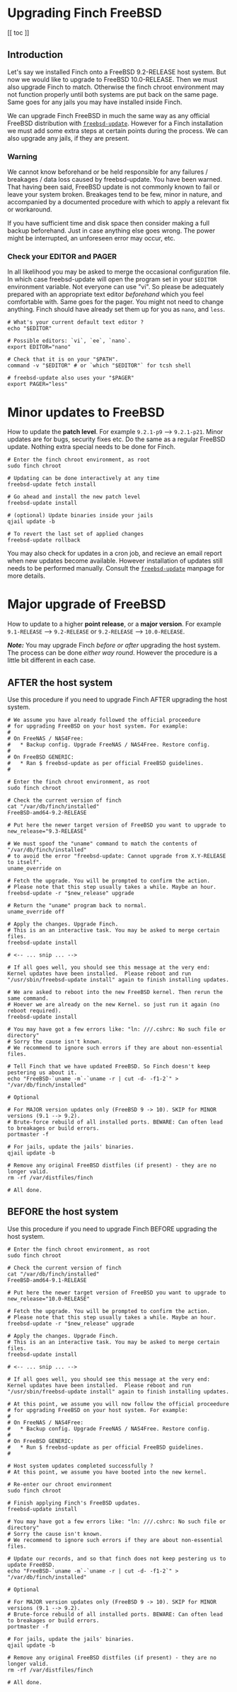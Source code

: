 # Upgrading Finch FreeBSD

[fu]:http://www.freebsd.org/cgi/man.cgi?query=freebsd-update

[[ toc ]]

## Introduction

Let's say we installed Finch onto a FreeBSD 9.2-RELEASE host system. But now we would like to upgrade to FreeBSD 10.0-RELEASE. Then we must also upgrade Finch to match. Otherwise the finch chroot environment may not function properly until both systems are put back on the same page. Same goes for any jails you may have installed inside Finch.

We can upgrade Finch FreeBSD in much the same way as any official FreeBSD distribution with [`freebsd-update`][fu]. However for a Finch installation we must add some extra steps at certain points during the process. We can also upgrade any jails, if they are present.

### Warning

We cannot know beforehand or be held responsible for any failures / breakages / data loss caused by freebsd-update. You have been warned. That having been said, FreeBSD update is not commonly known to fail or leave your system broken. Breakages tend to be few, minor in nature, and accompanied by a documented procedure with which to apply a relevant fix or workaround.

If you have sufficient time and disk space then consider making a full backup beforehand. Just in case anything else goes wrong. The power might be interrupted, an unforeseen error may occur, etc.

### Check your EDITOR and PAGER

In all likelihood you may be asked to merge the occasional configuration file. In which case freebsd-update will open the program set in your `$EDITOR` environment variable. Not everyone can use "vi". So please be adequately prepared with an appropriate text editor *beforehand* which you feel comfortable with. Same goes for the pager. You might not need to change anything. Finch should have already set them up for you as `nano`, and `less`.

    # What's your current default text editor ?
    echo "$EDITOR"

    # Possible editors: `vi`, `ee`, `nano`.
    export EDITOR="nano"

    # Check that it is on your "$PATH".
    command -v "$EDITOR" # or `which "$EDITOR"` for tcsh shell

    # freebsd-update also uses your "$PAGER"
    export PAGER="less"

# Minor updates to FreeBSD

How to update the **patch level**. For example `9.2.1-p9` --> `9.2.1-p21`. Minor updates are for bugs, security fixes etc. Do the same as a regular FreeBSD update. Nothing extra special needs to be done for Finch.

    # Enter the finch chroot environment, as root
    sudo finch chroot

    # Updating can be done interactively at any time
    freebsd-update fetch install

    # Go ahead and install the new patch level
    freebsd-update install

    # (optional) Update binaries inside your jails
    qjail update -b

    # To revert the last set of applied changes
    freebsd-update rollback

You may also check for updates in a cron job, and recieve an email report when new updates become available. However installation of updates still needs to be performed manually. Consult the [`freebsd-update`][fu] manpage for more details.

# Major upgrade of FreeBSD

How to update to a higher **point release**, or a **major version**. For example `9.1-RELEASE` --> `9.2-RELEASE` or `9.2-RELEASE` --> `10.0-RELEASE`.

***Note:*** You may upgrade Finch *before or after* upgrading the host system. The process can be done *either way round*. However the procedure is a little bit different in each case. 

## AFTER the host system

Use this procedure if you need to upgrade Finch AFTER upgrading the host system.

    # We assume you have already followed the official proceedure
    # for upgrading FreeBSD on your host system. For example:
    #
    # On FreeNAS / NAS4Free:
    #   * Backup config. Upgrade FreeNAS / NAS4Free. Restore config.
    #
    # On FreeBSD GENERIC: 
    #   * Ran $ freebsd-update as per official FreeBSD guidelines.
    #

    # Enter the finch chroot environment, as root
    sudo finch chroot

    # Check the current version of finch
    cat "/var/db/finch/installed"
    FreeBSD-amd64-9.2-RELEASE

    # Put here the newer target version of FreeBSD you want to upgrade to
    new_release="9.3-RELEASE"

    # We must spoof the "uname" command to match the contents of "/var/db/finch/installed"
    # to avoid the error "freebsd-update: Cannot upgrade from X.Y-RELEASE to itself".
    uname_override on

    # Fetch the upgrade. You will be prompted to confirm the action.
    # Please note that this step usually takes a while. Maybe an hour.
    freebsd-update -r "$new_release" upgrade

    # Return the "uname" program back to normal.
    uname_override off

    # Apply the changes. Upgrade Finch.
    # This is an an interactive task. You may be asked to merge certain files.
    freebsd-update install

    # <-- ... snip ... -->

    # If all goes well, you should see this message at the very end:
    Kernel updates have been installed.  Please reboot and run
    "/usr/sbin/freebsd-update install" again to finish installing updates.

    # We are asked to reboot into the new FreeBSD kernel. Then rerun the same command.
    # Hoever we are already on the new Kernel. so just run it again (no reboot required).
    freebsd-update install

    # You may have got a few errors like: "ln: ///.cshrc: No such file or directory"
    # Sorry the cause isn't known.
    # We recommend to ignore such errors if they are about non-essential files.

    # Tell Finch that we have updated FreeBSD. So Finch doesn't keep pestering us about it.
    echo "FreeBSD-`uname -m`-`uname -r | cut -d- -f1-2`" > "/var/db/finch/installed"

    # Optional

    # For MAJOR version updates only (FreeBSD 9 -> 10). SKIP for MINOR versions (9.1 --> 9.2).
    # Brute-force rebuild of all installed ports. BEWARE: Can often lead to breakages or build errors.
    portmaster -f

    # For jails, update the jails' binaries.
    qjail update -b

    # Remove any original FreeBSD distfiles (if present) - they are no longer valid.
    rm -rf /var/distfiles/finch

    # All done.

## BEFORE the host system

Use this procedure if you need to upgrade Finch BEFORE upgrading the host system.

    # Enter the finch chroot environment, as root
    sudo finch chroot

    # Check the current version of finch
    cat "/var/db/finch/installed"
    FreeBSD-amd64-9.1-RELEASE

    # Put here the newer target version of FreeBSD you want to upgrade to
    new_release="10.0-RELEASE"

    # Fetch the upgrade. You will be prompted to confirm the action.
    # Please note that this step usually takes a while. Maybe an hour.
    freebsd-update -r "$new_release" upgrade

    # Apply the changes. Upgrade Finch.
    # This is an an interactive task. You may be asked to merge certain files.
    freebsd-update install

    # <-- ... snip ... -->

    # If all goes well, you should see this message at the very end:
    Kernel updates have been installed.  Please reboot and run
    "/usr/sbin/freebsd-update install" again to finish installing updates.

    # At this point, we assume you will now follow the official proceedure
    # for upgrading FreeBSD on your host system. For example:
    #
    # On FreeNAS / NAS4Free:
    #   * Backup config. Upgrade FreeNAS / NAS4Free. Restore config.
    #
    # On FreeBSD GENERIC: 
    #   * Run $ freebsd-update as per official FreeBSD guidelines.
    #

    # Host system updates completed successfully ?
    # At this point, we assume you have booted into the new kernel.

    # Re-enter our chroot environment
    sudo finch chroot

    # Finish applying Finch's FreeBSD updates.
    freebsd-update install

    # You may have got a few errors like: "ln: ///.cshrc: No such file or directory"
    # Sorry the cause isn't known.
    # We recommend to ignore such errors if they are about non-essential files.

    # Update our records, and so that finch does not keep pestering us to update FreeBSD.
    echo "FreeBSD-`uname -m`-`uname -r | cut -d- -f1-2`" > "/var/db/finch/installed"

    # Optional

    # For MAJOR version updates only (FreeBSD 9 -> 10). SKIP for MINOR versions (9.1 --> 9.2).
    # Brute-force rebuild of all installed ports. BEWARE: Can often lead to breakages or build errors.
    portmaster -f

    # For jails, update the jails' binaries.
    qjail update -b

    # Remove any original FreeBSD distfiles (if present) - they are no longer valid.
    rm -rf /var/distfiles/finch

    # All done.
